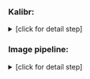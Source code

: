 ### Kalibr:

<details><summary>[click for detail step]</summary>

+ Install ROS dependency
```
sudo apt-get install ros-noetic-vision-opencv
sudo apt-get install ros-noetic-image-transport-plugins
sudo apt-get install ros-noetic-cmake-modules
```

+ Install dependency
```
sudo apt-get install python3-setuptools
sudo apt-get install python3-rosinstall
sudo apt-get install ipython
sudo apt-get install libeigen3-dev
sudo apt-get install libboost-all-dev
sudo apt-get install doxygen
sudo apt-get install libopencv-dev
sudo apt-get install python3-software-properties
sudo apt-get install software-properties-common
sudo apt-get install libpoco-dev
sudo apt-get install python3-matplotlib
sudo apt-get install python3-numpy
sudo apt-get install python-numpy
sudo apt-get install python3-scipy
sudo apt-get install python3-git
sudo apt-get install python3-pip
sudo apt-get install python3-pyx
sudo apt-get install libtbb-dev
sudo apt-get install libblas-dev
sudo apt-get install liblapack-dev
sudo apt-get install python3-catkin-tools
sudo apt-get install libv4l-dev
pip3 install python-igraph --upgrade
pip3 install pyx
pip3 install attrdict
pip3 install -U wxPython # it will wait a long time
```

+ Build kalibr with ROS
```
cd ~/catkin_ws/src
git clone https://github.com/ethz-asl/kalibr.git
cd ../
catkin_make
source ~/catkin_ws/devel/setup.bash
```

+ Create own aprilgrid
```
cd ~/catkin_ws/src/oakd_development/oakd_lite/camera_calibration/kalibr/aslam_offline_calibration/kalibr/python
python3 kalibr_create_target_pdf --type apriltag --nx [column_number] --ny [row_number] --tsize [target_width_size] --tspace [target_spacing_percent]
python3 kalibr_create_target_pdf --type apriltag --nx 6 --ny 6 --tsize 0.022 --tspace 0.3
```

+ Create own checkerboard
```
cd ~/catkin_ws/src/oakd_development/oakd_lite/camera_calibration/kalibr/aslam_offline_calibration/kalibr/python
python3 kalibr_create_target_pdf --type checkerboard --nx [column_number] --ny [row_number] --tsize [target_width_size] --tspace [target_spacing_percent]
python3 kalibr_create_target_pdf --type checkerboard --nx 8 --ny 6 --csx 0.025 --csy 0.025
```

+ Prepare ROS bag

```
roscore
python3 oakd_node.py
rosbag record /oakd_lite/left/image_rect /oakd_lite/right/image_rect
```

+ April.yaml format
```
target_type: 'aprilgrid' #gridtype
tagCols: 6               #number of apriltags
tagRows: 6               #number of apriltags
tagSize: 0.022           #size of apriltag, edge to edge [m]
tagSpacing: 0.3          #ratio of space between tags to tagSize
```

+ Get the camera parameters
```
python3 kalibr_calibrate_cameras --bag ./left_right.bag --topics /oakd_lite/left/image_rect /oakd_lite/right/image_rect --models pinhole-radtan pinhole-radtan --target ./april.yaml
```

---

</details>

### Image pipeline:

<details><summary>[click for detail step]</summary>

+ Install ROS dependency
```
sudo apt install ros-noetic-image-pipeline
sudo apt install ros-noetic-camera-calibration
```

+ Mono camera calibration
```
roscore
python3 oakd_node.py
rosrun camera_calibration cameracalibrator.py --size 8x6 --square 0.025 image:=/oakd_lite/rgb/image camera:=/oakd_lite/rgb/camera_info --no-service-check
```

---

</details>


